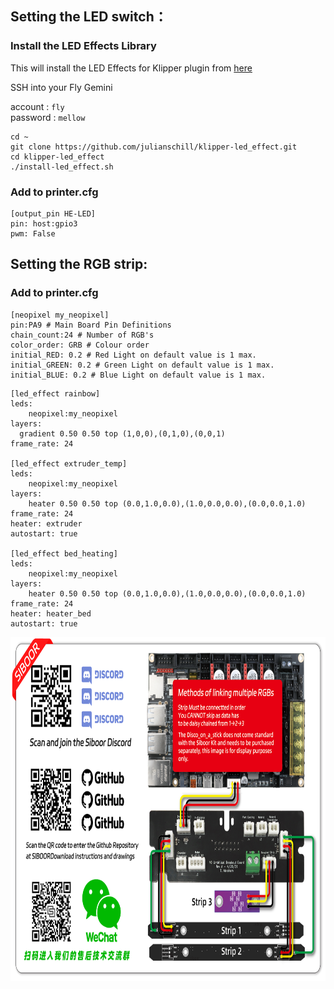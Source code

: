 ## Setting the LED switch：

### Install the LED Effects Library
This will install the LED Effects for Klipper plugin from [here](https://github.com/julianschill/klipper-led_effect)

SSH into your Fly Gemini

account : ```fly```  
password : ```mellow```  


```shell
cd ~
git clone https://github.com/julianschill/klipper-led_effect.git
cd klipper-led_effect
./install-led_effect.sh
```


### Add to printer.cfg  
```
[output_pin HE-LED]
pin: host:gpio3
pwm: False
```

## Setting the RGB strip:
### Add to printer.cfg 
```
[neopixel my_neopixel]  
pin:PA9 # Main Board Pin Definitions  
chain_count:24 # Number of RGB's   
color_order: GRB # Colour order  
initial_RED: 0.2 # Red Light on default value is 1 max.  
initial_GREEN: 0.2 # Green Light on default value is 1 max.  
initial_BLUE: 0.2 # Blue Light on default value is 1 max.  
  ```
```
[led_effect rainbow]   
leds:    
    neopixel:my_neopixel  
layers:  
  gradient 0.50 0.50 top (1,0,0),(0,1,0),(0,0,1) 
frame_rate: 24  
  
[led_effect extruder_temp]  
leds:  
    neopixel:my_neopixel  
layers:  
    heater 0.50 0.50 top (0.0,1.0,0.0),(1.0,0.0,0.0),(0.0,0.0,1.0)  
frame_rate: 24  
heater: extruder  
autostart: true  
  
[led_effect bed_heating]  
leds:  
    neopixel:my_neopixel  
layers:  
    heater 0.50 0.50 top (0.0,1.0,0.0),(1.0,0.0,0.0),(0.0,0.0,1.0)  
frame_rate: 24  
heater: heater_bed  
autostart: true  
  ```

<img src="https://github.com/Lzhikai/SIBOOR-Voron-0.2-AUG/blob/main/0.2-LED-Wiring/Umbilical_RGB-connection.jpg" width="800" height="550">
